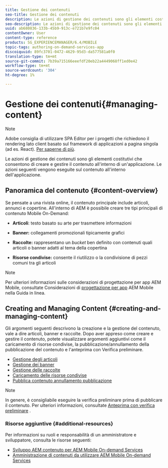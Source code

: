 ```yaml
---
title: Gestione dei contenuti
seo-title: Gestione dei contenuti
description: Le azioni di gestione dei contenuti sono gli elementi costitutivi che consentono di creare e gestire il contenuto all'interno di un'applicazione. Segui questa pagina per saperne di più.
seo-description: Le azioni di gestione dei contenuti sono gli elementi costitutivi che consentono di creare e gestire il contenuto all'interno di un'applicazione. Segui questa pagina per saperne di più.
uuid: ab680836-133b-45b9-913c-e721b7e9fc04
contentOwner: User
content-type: reference
products: SG_EXPERIENCEMANAGER/6.4/MOBILE
topic-tags: authoring-on-demand-services-app
discoiquuid: 89fc3701-0472-4629-95d3-da577581a0f0
translation-type: tm+mt
source-git-commit: 7b39a715166eeefdf20eb22a4449068ff1ed0e42
workflow-type: tm+mt
source-wordcount: '304'
ht-degree: 1%

---
```



# Gestione dei contenuti{#managing-content}

>[!NOTE]
>
> Adobe consiglia di utilizzare SPA Editor per i progetti che richiedono il rendering lato client basato sul framework di applicazioni a pagina singola (ad es. React). [Per saperne di più](/help/sites-developing/spa-overview.md).

Le azioni di gestione dei contenuti sono gli elementi costitutivi che consentono di creare e gestire il contenuto all&#39;interno di un&#39;applicazione. Le azioni seguenti vengono eseguite sul contenuto all&#39;interno dell&#39;applicazione.

## Panoramica del contenuto {#content-overview}

Se pensate a una rivista online, il contenuto principale include articoli, annunci e copertine. All&#39;interno di AEM è possibile creare tre tipi principali di contenuto Mobile On-Demand:

* **Articoli**: testo basato su arte per trasmettere informazioni
* **Banner:** collegamenti promozionali tipicamente grafici
* **Raccolte:** rappresentano un *bucket* ben definito con contenuti quali articoli o banner adatti al tema della copertina

* **Risorse condivise:** consente il riutilizzo o la condivisione di pezzi comuni tra gli articoli

>[!NOTE]
>
>Per ulteriori informazioni sulle considerazioni di progettazione per  app AEM Mobile, consultate Considerazioni di [progettazione per  app](https://helpx.adobe.com/digital-publishing-solution/help/design-app.html) AEM Mobile nella Guida in linea.

## Creating and Managing Content {#creating-and-managing-content}

Gli argomenti seguenti descrivono la creazione e la gestione del contenuto, vale a dire articoli, banner e raccolte. Dopo aver appreso come creare e gestire il contenuto, potete visualizzare argomenti aggiuntivi come il caricamento di risorse condivise, la pubblicazione/annullamento della pubblicazione del contenuto e l&#39;anteprima con Verifica preliminare.

* [Gestione degli articoli](/help/mobile/mobile-on-demand-managing-articles.md)
* [Gestione dei banner](/help/mobile/mobile-on-demand-managing-banners.md)
* [Gestione delle raccolte](/help/mobile/mobile-on-demand-managing-collections.md)
* [Caricamento delle risorse condivise](/help/mobile/mobile-on-demand-shared-resources.md)
* [Pubblica contenuto annullamento pubblicazione](/help/mobile/mobile-on-demand-publishing-unpublishing.md)

>[!NOTE]
>
>In genere, è consigliabile eseguire la verifica preliminare prima di pubblicare il contenuto. Per ulteriori informazioni, consultate [Anteprima con verifica preliminare](/help/mobile/aem-mobile-manage-ondemand-services.md) .

### Risorse aggiuntive {#additional-resources}

Per informazioni su ruoli e responsabilità di un amministratore e sviluppatore, consulta le risorse seguenti:

* [Sviluppo AEM contenuto per  AEM Mobile On-demand Services](/help/mobile/aem-mobile-on-demand.md)
* [Amministrazione di contenuti da utilizzare  AEM Mobile On-demand Services](/help/mobile/aem-mobile.md)

